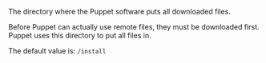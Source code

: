 The directory where the Puppet software puts all downloaded files.

Before Puppet can actually use remote files, they must be downloaded first. Puppet uses this directory to put all files in.

The default value is: `/install`

